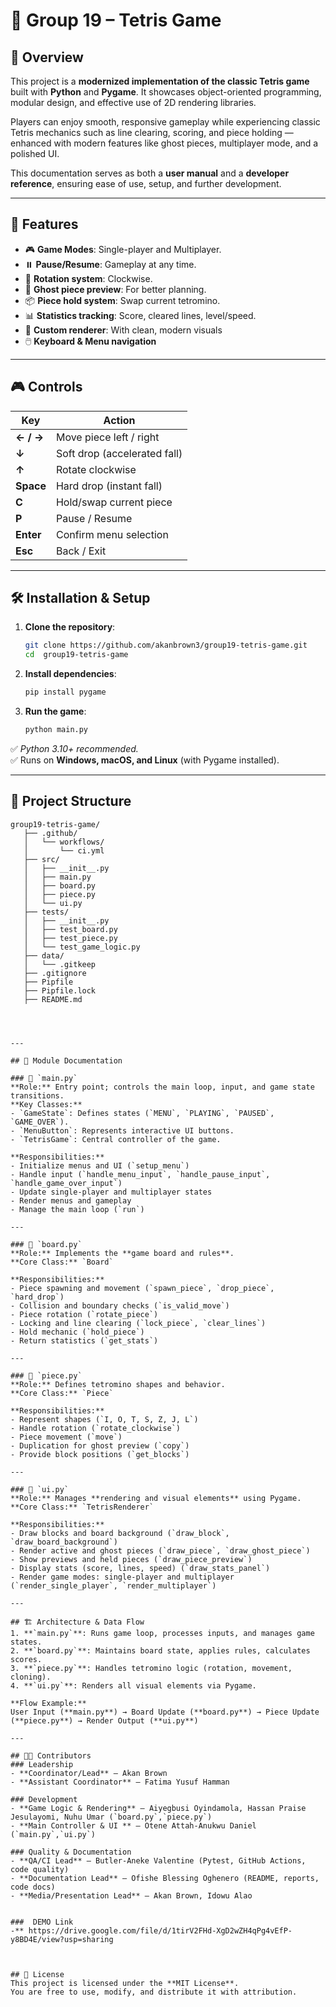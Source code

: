 # 🧩 Group 19 – Tetris Game

## 📖 Overview
This project is a **modernized implementation of the classic Tetris game** built with **Python** and **Pygame**. It showcases object-oriented programming, modular design, and effective use of 2D rendering libraries.  

Players can enjoy smooth, responsive gameplay while experiencing classic Tetris mechanics such as line clearing, scoring, and piece holding — enhanced with modern features like ghost pieces, multiplayer mode, and a polished UI.  

This documentation serves as both a **user manual** and a **developer reference**, ensuring ease of use, setup, and further development.

---

## 🚀 Features
- 🎮 **Game Modes**: Single-player and Multiplayer.  
- ⏸️ **Pause/Resume**: Gameplay at any time.  
- 🔄 **Rotation system**: Clockwise. 
- 👻 **Ghost piece preview**: For better planning.  
- 📦 **Piece hold system**: Swap current tetromino. 
- 📊 **Statistics tracking**: Score, cleared lines, level/speed.  
- 🎨 **Custom renderer**: With clean, modern visuals  
- 🖱️ **Keyboard & Menu navigation**  

---

## 🎮 Controls
| Key | Action |
|-----|--------|
| **← / →** | Move piece left / right |
| **↓** | Soft drop (accelerated fall) |
| **↑** | Rotate clockwise |
| **Space** | Hard drop (instant fall) |
| **C** | Hold/swap current piece |
| **P** | Pause / Resume |
| **Enter** | Confirm menu selection |
| **Esc** | Back / Exit |

---

## 🛠️ Installation & Setup
1. **Clone the repository**:
   ```bash
   git clone https://github.com/akanbrown3/group19-tetris-game.git
   cd  group19-tetris-game 
   ```

2. **Install dependencies**:
   ```bash
   pip install pygame
   ```

3. **Run the game**:
   ```bash
   python main.py
   ```

✅ *Python 3.10+ recommended.*  
✅ Runs on **Windows, macOS, and Linux** (with Pygame installed).  

---

## 📂 Project Structure
```
group19-tetris-game/
   ├── .github/
   │   └── workflows/
   │       └── ci.yml
   ├── src/
   │   ├── __init__.py
   │   ├── main.py
   │   ├── board.py
   │   ├── piece.py
   │   └── ui.py
   ├── tests/
   │   ├── __init__.py
   │   ├── test_board.py
   │   ├── test_piece.py
   │   └── test_game_logic.py
   ├── data/
   │   └── .gitkeep
   ├── .gitignore
   ├── Pipfile
   ├── Pipfile.lock
   ├── README.md
    
  


---

## 🧩 Module Documentation

### 🔹 `main.py`
**Role:** Entry point; controls the main loop, input, and game state transitions.  
**Key Classes:**
- `GameState`: Defines states (`MENU`, `PLAYING`, `PAUSED`, `GAME_OVER`).  
- `MenuButton`: Represents interactive UI buttons.  
- `TetrisGame`: Central controller of the game.  

**Responsibilities:**
- Initialize menus and UI (`setup_menu`)  
- Handle input (`handle_menu_input`, `handle_pause_input`, `handle_game_over_input`)  
- Update single-player and multiplayer states  
- Render menus and gameplay  
- Manage the main loop (`run`)  

---

### 🔹 `board.py`
**Role:** Implements the **game board and rules**.  
**Core Class:** `Board`  

**Responsibilities:**
- Piece spawning and movement (`spawn_piece`, `drop_piece`, `hard_drop`)  
- Collision and boundary checks (`is_valid_move`)  
- Piece rotation (`rotate_piece`)  
- Locking and line clearing (`lock_piece`, `clear_lines`)  
- Hold mechanic (`hold_piece`)  
- Return statistics (`get_stats`)  

---

### 🔹 `piece.py`
**Role:** Defines tetromino shapes and behavior.  
**Core Class:** `Piece`  

**Responsibilities:**
- Represent shapes (`I, O, T, S, Z, J, L`)  
- Handle rotation (`rotate_clockwise`)  
- Piece movement (`move`)  
- Duplication for ghost preview (`copy`)  
- Provide block positions (`get_blocks`)  

---

### 🔹 `ui.py`
**Role:** Manages **rendering and visual elements** using Pygame.  
**Core Class:** `TetrisRenderer`  

**Responsibilities:**
- Draw blocks and board background (`draw_block`, `draw_board_background`)  
- Render active and ghost pieces (`draw_piece`, `draw_ghost_piece`)  
- Show previews and held pieces (`draw_piece_preview`)  
- Display stats (score, lines, speed) (`draw_stats_panel`)  
- Render game modes: single-player and multiplayer (`render_single_player`, `render_multiplayer`)  

---

## 🏗️ Architecture & Data Flow
1. **`main.py`**: Runs game loop, processes inputs, and manages game states.  
2. **`board.py`**: Maintains board state, applies rules, calculates scores.  
3. **`piece.py`**: Handles tetromino logic (rotation, movement, cloning).  
4. **`ui.py`**: Renders all visual elements via Pygame.  

**Flow Example:**  
User Input (**main.py**) → Board Update (**board.py**) → Piece Update (**piece.py**) → Render Output (**ui.py**)  

---

## 👨‍💻 Contributors
### Leadership
- **Coordinator/Lead** – Akan Brown  
- **Assistant Coordinator** – Fatima Yusuf Hamman  

### Development  
- **Game Logic & Rendering** – Aiyegbusi Oyindamola, Hassan Praise Jesulayomi, Nuhu Umar (`board.py`,`piece.py`)  
- **Main Controller & UI ** – Otene Attah-Anukwu Daniel  (`main.py`,`ui.py`)  

### Quality & Documentation
- **QA/CI Lead** – Butler-Aneke Valentine (Pytest, GitHub Actions, code quality)  
- **Documentation Lead** – Ofishe Blessing Oghenero (README, reports, code docs)  
- **Media/Presentation Lead** – Akan Brown, Idowu Alao 


###  DEMO Link
-** https://drive.google.com/file/d/1tirV2FHd-XgD2wZH4qPg4vEfP-y8BD4E/view?usp=sharing



## 📄 License
This project is licensed under the **MIT License**.  
You are free to use, modify, and distribute it with attribution.  
